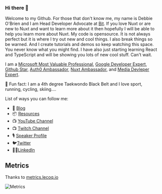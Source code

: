 ### Hi there 👋

Welcome to my Github. For those that don't know me, my name is Debbie O'Brien and I am Head Developer Advocate at [Bit](https://bit.dev). If you love Nuxt or are new to Nuxt and want to learn more about it then hopefully I will be able to help you learn more about Nuxt. My code is opensource. It is not always perfect but it is where I try out new and cool things. I also break things so be warned. And I create tutorials and demos so keep watching this space. You never know what you might find. I have also just starting learning React and TypeScript and will be showing you lots of new cool stuff. Can't wait.

I am a [Microsoft Most Valuable Professional](https://mvp.microsoft.com/en-us/PublicProfile/5003613?fullName=Debbie%20O%27Brien), [Google Developer Expert](https://developers.google.com/community/experts/directory/profile/profile-debbie_o_brien), [Github Star](https://stars.github.com/profiles/debs-obrien/), [Auth0 Ambassador](https://auth0.com/ambassador-program), [Nuxt Ambassador](https://nuxtjs.org/team), and [Media Devleper Expert](https://cloudinary.com/mde).

🥋 Fun fact: I am a 4th degree Taekwondo Black Belt and I love sport, running, cycling, skiing....

List of ways you can follow me:

- 📝 [Blog](https://debbie.codes/blog)
- 📦 [Resources](https://debbie.codes/resources)
- 📺 [YouTube Channel](https://www.youtube.com/channel/UCrNvYFsT1L3WczE8AizDQ6g/)
- 📺 [Twitch Channel](https://www.twitch.tv/debs_obrien)
- 🎙 [Speaker Profile](https://noti.st/debbie)
- 🐦[Twitter](https://twitter.com/debs_obrien)
- 👩‍💻[LinkedIn](https://www.linkedin.com/in/debbie-o-brien-1a199975/)

## Metrics
Thanks to [metrics.lecoq.io](https://metrics.lecoq.io/)

![Metrics](https://metrics.lecoq.io/debs-obrien?template=classic&followup=1&config.timezone=Europe%2FMadrid)
